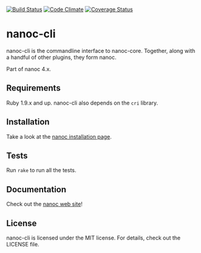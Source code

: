[![Build Status](https://travis-ci.org/nanoc/nanoc-cli.png)](https://travis-ci.org/nanoc/nanoc-cli)
[![Code Climate](https://codeclimate.com/github/nanoc/nanoc-cli.png)](https://codeclimate.com/github/nanoc/nanoc-cli)
[![Coverage Status](https://coveralls.io/repos/nanoc/nanoc-cli/badge.png?branch=master)](https://coveralls.io/r/nanoc/nanoc-cli)

# nanoc-cli

nanoc-cli is the commandline interface to nanoc-core. Together, along with a handful of other plugins, they form nanoc.

Part of nanoc 4.x.

## Requirements

Ruby 1.9.x and up. nanoc-cli also depends on the `cri` library.

## Installation

Take a look at the [nanoc installation page](http://nanoc.ws/install/).

## Tests

Run `rake` to run all the tests.

## Documentation

Check out the [nanoc web site](http://nanoc.ws)!

## License

nanoc-cli is licensed under the MIT license. For details, check out the LICENSE file.
